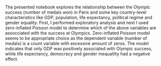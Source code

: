 The presented notebook explores the relationship between the Olympic success (number of medals won) in Paris and some key country-level characteristics like GDP, population, life expectancy, political regime and gender equality. First, I performed exploratory analysis and next I used zero-inflated Poisson model to determine which of the above variables are assocciated with the success at Olympics. Zero-inflated Poisson model seems to be appropriate choice as the dependent variable (number of medals) is a count variable with excessive amount of zeros. The model indicates that only GDP was positively associated with Olympic success, while life expectancy, democracy and gender inequalilty had a negative effect. 

